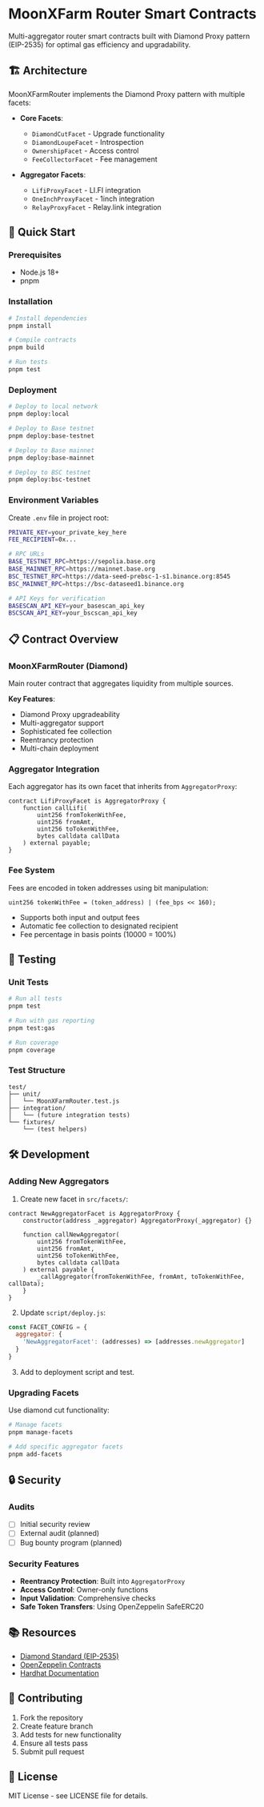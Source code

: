 # MoonXFarm Router Smart Contracts

Multi-aggregator router smart contracts built with Diamond Proxy pattern (EIP-2535) for optimal gas efficiency and upgradability.

## 🏗️ Architecture

MoonXFarmRouter implements the Diamond Proxy pattern with multiple facets:

- **Core Facets**:
  - `DiamondCutFacet` - Upgrade functionality
  - `DiamondLoupeFacet` - Introspection
  - `OwnershipFacet` - Access control
  - `FeeCollectorFacet` - Fee management

- **Aggregator Facets**:
  - `LifiProxyFacet` - LI.FI integration
  - `OneInchProxyFacet` - 1inch integration  
  - `RelayProxyFacet` - Relay.link integration

## 🚀 Quick Start

### Prerequisites

- Node.js 18+
- pnpm

### Installation

```bash
# Install dependencies
pnpm install

# Compile contracts
pnpm build

# Run tests
pnpm test
```

### Deployment

```bash
# Deploy to local network
pnpm deploy:local

# Deploy to Base testnet
pnpm deploy:base-testnet

# Deploy to Base mainnet
pnpm deploy:base-mainnet

# Deploy to BSC testnet
pnpm deploy:bsc-testnet
```

### Environment Variables

Create `.env` file in project root:

```bash
PRIVATE_KEY=your_private_key_here
FEE_RECIPIENT=0x...

# RPC URLs
BASE_TESTNET_RPC=https://sepolia.base.org
BASE_MAINNET_RPC=https://mainnet.base.org
BSC_TESTNET_RPC=https://data-seed-prebsc-1-s1.binance.org:8545
BSC_MAINNET_RPC=https://bsc-dataseed1.binance.org

# API Keys for verification
BASESCAN_API_KEY=your_basescan_api_key
BSCSCAN_API_KEY=your_bscscan_api_key
```

## 📋 Contract Overview

### MoonXFarmRouter (Diamond)

Main router contract that aggregates liquidity from multiple sources.

**Key Features**:
- Diamond Proxy upgradeability
- Multi-aggregator support
- Sophisticated fee collection
- Reentrancy protection
- Multi-chain deployment

### Aggregator Integration

Each aggregator has its own facet that inherits from `AggregatorProxy`:

```solidity
contract LifiProxyFacet is AggregatorProxy {
    function callLifi(
        uint256 fromTokenWithFee,
        uint256 fromAmt, 
        uint256 toTokenWithFee,
        bytes calldata callData
    ) external payable;
}
```

### Fee System

Fees are encoded in token addresses using bit manipulation:

```solidity
uint256 tokenWithFee = (token_address) | (fee_bps << 160);
```

- Supports both input and output fees
- Automatic fee collection to designated recipient
- Fee percentage in basis points (10000 = 100%)

## 🧪 Testing

### Unit Tests

```bash
# Run all tests
pnpm test

# Run with gas reporting
pnpm test:gas

# Run coverage
pnpm coverage
```

### Test Structure

```
test/
├── unit/
│   └── MoonXFarmRouter.test.js
├── integration/
│   └── (future integration tests)
└── fixtures/
    └── (test helpers)
```

## 🛠️ Development

### Adding New Aggregators

1. Create new facet in `src/facets/`:

```solidity
contract NewAggregatorFacet is AggregatorProxy {
    constructor(address _aggregator) AggregatorProxy(_aggregator) {}
    
    function callNewAggregator(
        uint256 fromTokenWithFee,
        uint256 fromAmt,
        uint256 toTokenWithFee, 
        bytes calldata callData
    ) external payable {
        _callAggregator(fromTokenWithFee, fromAmt, toTokenWithFee, callData);
    }
}
```

2. Update `script/deploy.js`:

```javascript
const FACET_CONFIG = {
  aggregator: {
    'NewAggregatorFacet': (addresses) => [addresses.newAggregator]
  }
}
```

3. Add to deployment script and test.

### Upgrading Facets

Use diamond cut functionality:

```bash
# Manage facets
pnpm manage-facets

# Add specific aggregator facets
pnpm add-facets
```

## 🔒 Security

### Audits

- [ ] Initial security review
- [ ] External audit (planned)
- [ ] Bug bounty program (planned)

### Security Features

- **Reentrancy Protection**: Built into `AggregatorProxy`
- **Access Control**: Owner-only functions
- **Input Validation**: Comprehensive checks
- **Safe Token Transfers**: Using OpenZeppelin SafeERC20

## 📚 Resources

- [Diamond Standard (EIP-2535)](https://eips.ethereum.org/EIPS/eip-2535)
- [OpenZeppelin Contracts](https://docs.openzeppelin.com/contracts/)
- [Hardhat Documentation](https://hardhat.org/docs)

## 🤝 Contributing

1. Fork the repository
2. Create feature branch
3. Add tests for new functionality
4. Ensure all tests pass
5. Submit pull request

## 📄 License

MIT License - see LICENSE file for details.
